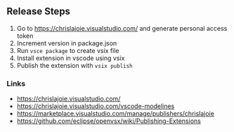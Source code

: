 ## Release Steps

1. Go to https://chrislajoie.visualstudio.com/ and generate personal access token
2. Increment version in package.json
3. Run `vsce package` to create vsix file
4. Install extension in vscode using vsix
5. Publish the extension with `vsix publish`


### Links

- https://chrislajoie.visualstudio.com/
- https://chrislajoie.visualstudio.com/vscode-modelines
- https://marketplace.visualstudio.com/manage/publishers/chrislajoie
- https://github.com/eclipse/openvsx/wiki/Publishing-Extensions
